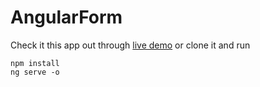 # AngularForm

Check it this app out through [live demo](https://recruit-angular-geek.firebaseapp.com/) or clone it and run 
``` 
npm install  
ng serve -o
```
